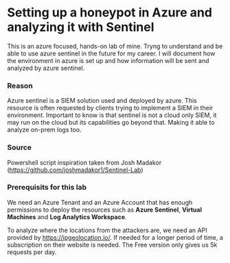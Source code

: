 # Setting up a honeypot in Azure and analyzing it with Sentinel
This is an azure focused, hands-on lab of mine. Tryng to understand and be able to use azure sentinel in the future for my career. I will document how the environment in azure is set up and how information will be sent and analyzed by azure sentinel.

### Reason
Azure sentinel is a SIEM solution used and deployed by azure. This resource is often requested by clients trying to implement a SIEM in their environment. Important to know is that sentinel is not a cloud only SIEM, it may run on the cloud but its capabilities go beyond that. Making it able to analyze on-prem logs too.

### Source
Powershell script inspiration taken from Josh Madakor (https://github.com/joshmadakor1/Sentinel-Lab)

### Prerequisits for this lab
We need an Azure Tenant and an Azure Account that has enough permissions to deploy the resources such as **Azure Sentinel**, **Virtual Machines** and **Log Analytics Workspace**.

To analyze where the locations from the attackers are, we need an API provided by https://ipgeolocation.io/. If needed for a longer period of time, a subscription on their website is needed. The Free version only gives us 5k requests per day.